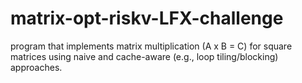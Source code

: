 # matrix-opt-riskv-LFX-challenge
program that implements matrix multiplication (A x B = C) for square matrices using naive and cache-aware (e.g., loop tiling/blocking) approaches.
